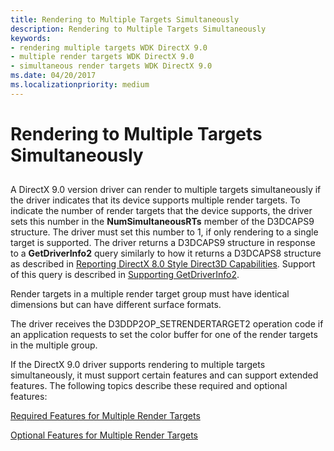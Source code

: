 ```yaml
---
title: Rendering to Multiple Targets Simultaneously
description: Rendering to Multiple Targets Simultaneously
keywords:
- rendering multiple targets WDK DirectX 9.0
- multiple render targets WDK DirectX 9.0
- simultaneous render targets WDK DirectX 9.0
ms.date: 04/20/2017
ms.localizationpriority: medium
---
```


# Rendering to Multiple Targets Simultaneously


## <span id="ddk_rendering_to_multiple_targets_simultaneously_gg"></span><span id="DDK_RENDERING_TO_MULTIPLE_TARGETS_SIMULTANEOUSLY_GG"></span>


A DirectX 9.0 version driver can render to multiple targets simultaneously if the driver indicates that its device supports multiple render targets. To indicate the number of render targets that the device supports, the driver sets this number in the **NumSimultaneousRTs** member of the D3DCAPS9 structure. The driver must set this number to 1, if only rendering to a single target is supported. The driver returns a D3DCAPS9 structure in response to a **GetDriverInfo2** query similarly to how it returns a D3DCAPS8 structure as described in [Reporting DirectX 8.0 Style Direct3D Capabilities](reporting-directx-8-0-style-direct3d-capabilities.md). Support of this query is described in [Supporting GetDriverInfo2](supporting-getdriverinfo2.md).

Render targets in a multiple render target group must have identical dimensions but can have different surface formats.

The driver receives the D3DDP2OP\_SETRENDERTARGET2 operation code if an application requests to set the color buffer for one of the render targets in the multiple group.

If the DirectX 9.0 driver supports rendering to multiple targets simultaneously, it must support certain features and can support extended features. The following topics describe these required and optional features:

[Required Features for Multiple Render Targets](required-features-for-multiple-render-targets.md)

[Optional Features for Multiple Render Targets](optional-features-for-multiple-render-targets.md)

 

 





